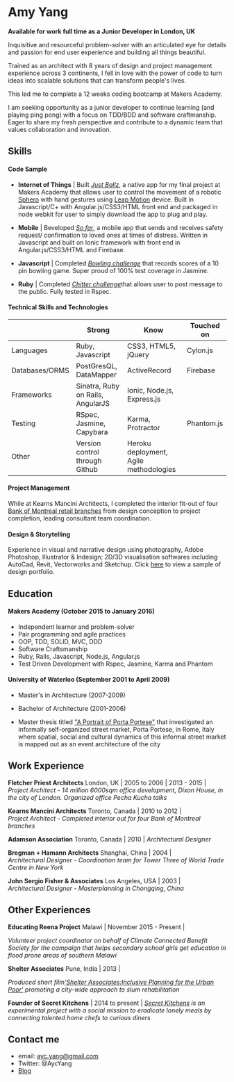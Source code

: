 Amy Yang
===========

**Available for work full time as a Junior Developer in London, UK**

Inquisitive and resourceful problem-solver with an articulated eye for details and passion for end user experience and building all things beautiful.  

Trained as an architect with 8 years of design and project management experience across 3 continents, I fell in love with the power of code to turn ideas into scalable solutions that can transform people's lives.  

This led me to complete a 12 weeks coding bootcamp at Makers Academy. 

I am seeking opportunity as a junior developer to continue learning (and playing ping pong) with a focus on TDD/BDD and software craftmanship.  Eager to share my fresh perspective and contribute to a dynamic team that values collaboration and innovation. 

Skills
------

#### Code Sample

- **Internet of Things** | Built [*Just Ballz*](https://github.com/mongolianprincess/just_ballz), a native app for my final project at Makers Academy that allows user to control the movement of a robotic [Sphero](http://www.sphero.com/) with hand gestures using [Leap Motion](https://www.leapmotion.com/) device.  Built in Javascript/C+ with Angular.js/CSS3/HTML front end and packaged in node webkit for user to simply download the app to plug and play.

- **Mobile** | Beveloped [*So far*](https://github.com/mongolianprincess/soSafe), a mobile app that sends and receives safety request/ confirmation to loved ones at times of distress. Written in Javascript and built on Ionic framework with front end in Angular.js/CSS3/HTML and Firebase. 

- **Javascript** | Completed [*Bowling challenge*](https://github.com/mongolianprincess/bowling-challenge) that records scores of a 10 pin bowling game. Super proud of 100% test coverage in Jasmine. 

- **Ruby** | Completed [*Chitter challenge*](https://github.com/mongolianprincess/chitter-challenge)that allows user to post message to the public. Fully tested in Rspec.

#### Technical Skills and Technologies

| |Strong|Know|Touched on|
|---------|----------------|-------------------|------------------------------|
|Languages|Ruby, Javascript|CSS3, HTML5, jQuery|Cylon.js|
|Databases/ORMS|PostGresQL, DataMapper|ActiveRecord|Firebase|                 |
|Frameworks|Sinatra, Ruby on Rails, AngularJS|Ionic, Node.js, Express.js|                       |
|Testing|RSpec, Jasmine, Capybara|Karma, Protractor|Phantom.js|
|Other|Version control through Github|Heroku deployment, Agile methodologies| |

#### Project Management

While at Kearns Mancini Architects, I completed the interior fit-out of four [Bank of Montreal retail branches](http://kmai.com/projects/bank-of-montreal-250-yonge-street-office) from design conception to project completion, leading consultant team coordination. 

#### Design & Storytelling

Experience in visual and narrative design using photography, Adobe Photoshop, Illustrator & Indesign; 2D/3D visualisation softwares including AutoCad, Revit, Vectorworks and Sketchup. Click [here](https://drive.google.com/file/d/0B2-rMJ4iqdtfVjlGZlhyOXowdHc/view?usp=sharing) to view a sample of design portfolio. 

Education
---------

#### Makers Academy (October 2015 to January 2016)

- Independent learner and problem-solver
- Pair programming and agile practices
- OOP, TDD, SOLID, MVC, DDD
- Software Craftsmanship
- Ruby, Rails, Javascript, Node.js, Angular.js
- Test Driven Development with Rspec, Jasmine, Karma and Phantom 

#### University of Waterloo (September 2001 to April 2009)

- Master's in Architecture (2007-2009)
- Bachelor of Architecture (2001-2006)

- Master thesis titled ["A Portrait of Porta Portese"](https://uwspace.uwaterloo.ca/handle/10012/4361?show=full) that investigated an informally self-organized street market, Porta Portese, in Rome, Italy where spatial, social and cultural dynamics of this informal street market is mapped out as an event architecture of the city


Work Experience
----------------

**Fletcher Priest Architects** London, UK | 2005 to 2006 | 2013 - 2015 |    
*Project Architect - 14 million 6000sqm office development, Dixon House, in the city of London. Organized office Pecha Kucha talks* 

**Kearns Mancini Architects** Toronto, Canada | 2010 to 2012 |   
*Project Architect - Completed interior out for four Bank of Montreal branches*  

**Adamson Association** Toronto, Canada | 2010 |
*Architectural Designer* 

**Bregman + Hamann Architects** Shanghai, China | 2004 |   
*Architectural Designer - Coordination team for Tower Three of World Trade Centre in New York*

**John Sergio Fisher & Associates** Los Angeles, USA | 2003 |   
*Architectural Designer - Masterplanning in Chongqing, China*

Other Experiences
-----------------

**Educating Reena Project** Malawi | November 2015 - Present |

*Volunteer project coordinator on behalf of Climate Connected Benefit Society for the campaign that helps secondary school girls get education in flood prone areas of southern Malawi*

**Shelter Associates** Pune, India | 2013 |

*Produced short film['Shelter Associates:Inclusive Planning for the Urban Poor'](http://shelter-associates.org/shelter-associates-inclusive-planning-urban-poor-1) promoting a city-wide approach to slum rehabilitation*  

**Founder of Secret Kitchens** | 2014 to present |
*[Secret Kitchens](http://secretkitchens.strikingly.com/) is an experimental project with a social mission to eradicate lonely meals by connecting talented home chefs to curious diners*   


Contact me 
----------
- email: ayc.yang@gmail.com
- Twitter: @AycYang
- [Blog](www.mongolianprincess.net)



